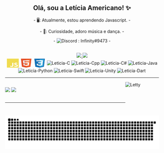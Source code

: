 <!DOCTYPE html>
<html>
  <head>
    <meta charset="UTF-8">
  </head>
  <body>
    <div align = "center">
      <h2>Olá, sou a Letícia Americano! ✨</h2>
      <p>- 🖥️: Atualmente, estou aprendendo Javascript. -</p>
      <p>- 🌟: Curiosidade, adoro música e dança. -</p>
      <p>- <img alt="Discord" height="20" width="20" src="https://img.icons8.com/color/48/000000/discord-logo.png"> : Infinity#9473 -</p>
    </div>
    <br>
    <div align="center">
      <a href="https://github.com/LeticiaAmericano">
      <img height="180em" src="https://github-readme-stats.vercel.app/api?username=LeticiaAmericano&show_icons=true&theme=dracula&include_all_commits=true&count_private=true">
      <img height="180em" src="https://github-readme-stats.vercel.app/api/top-langs/?username=LeticiaAmericano&layout=compact&langs_count=7&theme=dracula"> </a>
    </div>
    <div align="center">
      <img align="center" alt="Leticia-Js" height="30" width="40" src="https://raw.githubusercontent.com/devicons/devicon/master/icons/javascript/javascript-plain.svg">
      <img align="center" alt="Leticia-HTML" height="30" width="40" src="https://raw.githubusercontent.com/devicons/devicon/master/icons/html5/html5-original.svg">
      <img align="center" alt="Leticia-CSS" height="30" width="40" src="https://raw.githubusercontent.com/devicons/devicon/master/icons/css3/css3-original.svg">
      <img align="center" alt="Leticia-C" height="30" width="40" src="https://cdn.jsdelivr.net/gh/devicons/devicon/icons/c/c-original.svg">
      <img align="center" alt="Leticia-Cpp" height="30" width="40" src="https://cdn.jsdelivr.net/gh/devicons/devicon/icons/cplusplus/cplusplus-original.svg">
      <img align="center" alt="Leticia-C#" height="30" width="40" src="https://cdn.jsdelivr.net/gh/devicons/devicon/icons/csharp/csharp-original.svg">
      <img align="center" alt="Leticia-Java" height="30" width="30" src="https://cdn.jsdelivr.net/gh/devicons/devicon/icons/java/java-plain.svg">
      <img align="center" alt="Leticia-Python" height="30" width="30" src="https://cdn.jsdelivr.net/gh/devicons/devicon/icons/python/python-original.svg">
      <img align="center" alt="Leticia-Swift" height="30" width="30" src="https://cdn.jsdelivr.net/gh/devicons/devicon/icons/swift/swift-original.svg">
      <img align="center" alt="Leticia-Unity" height="30" width="30" src="https://cdn.jsdelivr.net/gh/devicons/devicon/icons/unity/unity-original.svg">
      <img align="center" alt="Leticia-Dart" height="30" width="30" src="https://cdn.jsdelivr.net/gh/devicons/devicon/icons/dart/dart-original.svg">
    </div>
    <hr>
    <div>
      <img align="right" alt="Letty" height="110" width="110" src="https://i.picasion.com/pic91/4896977f1df55c5c9c5c5b2757194713.gif">
      <br>
      <a href="https://www.instagram.com/lettyamericano/" target="_blank"><img src="https://img.shields.io/badge/-Instagram-%23E4405F?style=for-the-badge&logo=instagram&logoColor=white" target="_blank"></a>
      <a href="https://www.linkedin.com/in/let%C3%ADcia-americano-lucas-2187541b9/" target="_blank"><img src="https://img.shields.io/badge/-LinkedIn-%230077B5?style=for-the-badge&logo=linkedin&logoColor=white" target="_blank"></a> 
    </div>
    <br> <hr>
  </body>
</html>

![Snake animation](https://github.com/LeticiaAmericano/LeticiaAmericano/blob/output/github-contribution-grid-snake.svg)
